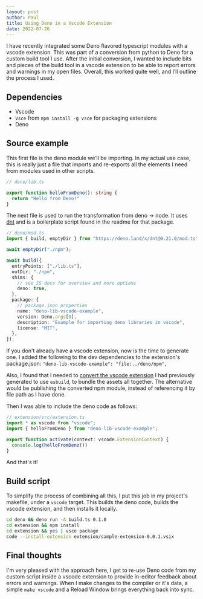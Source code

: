 ```yaml
---
layout: post
author: Paul
title: Using Deno in a Vscode Extension
date: 2022-07-26
---
```


I have recently integrated some Deno flavored typescript modules with a vscode extension. 
This was part of a conversion from python to Deno for a custom build tool I use. 
After the initial conversion, I wanted to include bits and pieces of the build tool in a vscode extension to be able to report errors and warnings in my open files. 
Overall, this worked quite well, and I’ll outline the process I used.

## Dependencies
* Vscode
* `Vsce` from `npm install -g vsce` for packaging extensions
* Deno

## Source example
This first file is the deno module we’ll be importing. In my actual use case, this is really just a file that imports and re-exports all the elements I need from modules used in other scripts. 

```ts
// deno/lib.ts

export function helloFromDeno(): string {
  return "Hello from Deno!"
}
```

The next file is used to run the transformation from deno -> node. It uses [dnt](https://deno.land/x/dnt@0.21.0) and is a boilerplate script found in the readme for that package. 

```ts
// deno/mod.ts
import { build, emptyDir } from "https://deno.land/x/dnt@0.21.0/mod.ts";

await emptyDir("./npm");

await build({
  entryPoints: ["./lib.ts"],
  outDir: "./npm",
  shims: {
    // see JS docs for overview and more options
    deno: true,
  },
  package: {
    // package.json properties
    name: "deno-lib-vscode-example",
    version: Deno.args[0],
    description: "Example for importing deno libraries in vscode",
    license: "MIT",
  },
});

```

If you don't already have a vscode extension, now is the time to generate one.
I added the following to the dev dependencies to the extension's package.json: `"deno-lib-vscode-example": "file:../deno/npm",`

Also, I found that I needed to [convert the vscode extension](https://code.visualstudio.com/api/working-with-extensions/bundling-extension) I had previously generated to use `esbuild`, to bundle the assets all together. The alternative would be publishing the converted npm module, instead of referencing it by file path as I have done. 

Then I was able to include the deno code as follows:

```ts
// extension/src/extension.ts 
import * as vscode from "vscode";
import { helloFromDeno } from "deno-lib-vscode-example";

export function activate(context: vscode.ExtensionContext) {
  console.log(helloFromDeno())
}
```

And that's it!

## Build script
To simplify the process of combining all this, I put this job in my project's makefile, under a `vscode` target. This builds the deno code, builds the vscode extension, and then installs it locally. 

```bash
cd deno && deno run -A build.ts 0.1.0
cd extension && npm install
cd extension && yes | vsce package
code --install-extension extension/sample-extension-0.0.1.vsix
```

## Final thoughts
I'm very pleased with the approach here, I get to re-use Deno code from my custom script inside a vscode extension to provide in-editor feedback about errors and warnings. 
When I make changes to the compiler or it's data, a simple `make vscode` and a Reload Window brings everything back into sync. 
